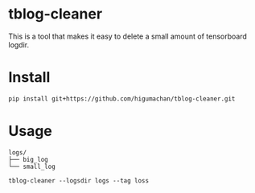 # tblog-cleaner

This is a tool that makes it easy to delete a small amount of tensorboard logdir.

# Install

```bash
pip install git+https://github.com/higumachan/tblog-cleaner.git
```

# Usage

```
logs/
├── big_log
└── small_log
```

```
tblog-cleaner --logsdir logs --tag loss  
```

